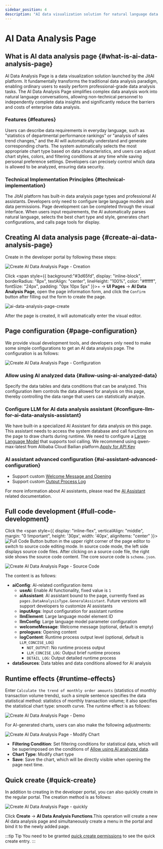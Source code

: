 ```yaml
---
sidebar_position: 4
description: "AI data visualization solution for natural language data analysis. Automatic chart generation, statistical rankings, and trend analysis."
---
```


# AI Data Analysis Page

## What is AI data analysis page {#what-is-ai-data-analysis-page}

AI Data Analysis Page is a data visualization solution launched by the JitAI platform. It fundamentally transforms the traditional data analysis paradigm, enabling ordinary users to easily perform professional-grade data analysis tasks.
The AI Data Analysis Page simplifies complex data analysis work into natural language conversations, allowing non-technical personnel to independently complete data insights and significantly reduce the barriers and costs of enterprise data analysis.

### Features {#features}

Users can describe data requirements in everyday language, such as "statistics of departmental performance rankings" or "analysis of sales trend changes," and the AI will automatically understand and generate corresponding charts. The system automatically selects the most appropriate chart type based on data characteristics, and users can adjust chart styles, colors, and filtering conditions at any time while saving personal preference settings. Developers can precisely control which data is allowed to be analyzed, ensuring data security.

### Technical Implementation Principles {#technical-implementation}

The JitAI platform has built-in data analysis page types and professional AI assistants. Developers only need to configure large language models and data permissions. Page development can be completed through the visual interface. When users input requirements, the AI automatically parses natural language, selects the best chart type and style, generates chart configurations, and calls page tools for display.

## Creating AI data analysis page {#create-ai-data-analysis-page}
Create in the developer portal by following these steps:

![Create AI Data Analysis Page - Creation](./imgs/create.png)

Click <span style={{ background:"#3d65fd", display: "inline-block", borderRadius: "8px", textAlign: "center", lineHeight: "100%", color: "#ffffff", fontSize: "24px", padding: "0px 10px 5px" }}>+</span>  → **UI Pages** → **AI Data Analysis Page**, open the page information form, and click the `Confirm` button after filling out the form to create the page.

![ai-data-analysis-page-create](./imgs/create-form.png)

After the page is created, it will automatically enter the visual editor.

## Page configuration {#page-configuration}
We provide visual development tools, and developers only need to make some simple configurations to get an AI data analysis page. The configuration is as follows:

![Create AI Data Analysis Page - Configuration](./imgs/setting.png)

### Allow using AI analyzed data {#allow-using-ai-analyzed-data} 
Specify the data tables and data conditions that can be analyzed. This configuration item controls the data allowed for analysis on this page, thereby controlling the data range that users can statistically analyze.

### Configure LLM for AI data analysis assistant {#configure-llm-for-ai-data-analysis-assistant}
We have built-in a specialized AI Assistant for data analysis on this page. This assistant needs to access the system database and call functions on the page to draw charts during runtime. We need to configure a [Large Language Model](/docs/devguide/ai-llm/create-ai-llm) that supports tool calling. We recommend using qwen-max-latest from Alibaba Cloud Bailian platform.<a href="https://bailian.console.aliyun.com/?tab=model#/api-key" target="_blank">Apply for API Key</a>

### AI assistant advanced configuration {#ai-assistant-advanced-configuration}
- Support custom [Welcome Message and Opening](/docs/devguide/ai-assistant/welcome-message-and-opening)
- Support custom [Output Process Log](/docs/devguide/ai-assistant/ai-assistant-input-output#message-output)

For more information about AI assistants, please read the [AI Assistant](/docs/devguide/ai-assistant) related documentation.

## Full code development {#full-code-development}
Click the <span style={{ display: "inline-flex", verticalAlign: "middle", margin: "0 !important", height: '30px', width: '40px', alignItems: "center" }}>![Full Code Button](./imgs/code.png)</span> button in the upper right corner of the page editor to switch to source code editing mode.
In source code mode, the left side displays source code files. After clicking on a source code file, the right side shows the source code content. The core source code is `schema.json`.

![Create AI Data Analysis Page - Source Code](./imgs/schema.png)

The content is as follows:
- **aiConfig**: AI-related configuration items
  - **useAi**: Enable AI functionality, fixed value is `1`
  - **aiAssistant**: AI assistant bound to the page, currently fixed as `pages.DataAnalysisType.GeneralAssistant`. Future versions will support developers to customize AI assistants
  - **inputArgs**: Input configuration for assistant runtime
  - **llmElement**: Large language model element ID
  - **llmConfig**: Large language model parameter configuration
  - **welcomeMessage**: Welcome message (optional, default is empty)
  - **prologues**: Opening content
  - **logContent**: Runtime process output level (optional, default is `LLM_CONCISE_LOG`)
    - `NOT_OUTPUT`: No runtime process output
    - `LLM_CONCISE_LOG`: Output brief runtime process
    - `DETAIL_LOG`: Output detailed runtime process
- **dataSources**: Data tables and data conditions allowed for AI analysis

## Runtime effects {#runtime-effects}
Enter `Calculate the trend of monthly order amounts` (statistics of monthly transaction volume trends), such a simple sentence specifies the data statistical method: statistics of monthly transaction volume; it also specifies the statistical chart type: smooth curve.
The runtime effect is as follows:

![Create AI Data Analysis Page - Demo](./imgs/chart_demo.gif)

For AI-generated charts, users can also make the following adjustments:

![Create AI Data Analysis Page - Modify Chart](./imgs/chart_update.png)

- **Filtering Condition**: Set filtering conditions for statistical data, which will be superimposed on the conditions of [Allow using AI analyzed data](#allow-using-ai-analyzed-data).
- **Chart Type**: Modify chart type
- **Save**: Save the chart, which will be directly visible when opening the page next time.

## Quick create {#quick-create}
In addition to creating in the developer portal, you can also quickly create in the regular portal. The creation method is as follows:

![Create AI Data Analysis Page - quickly](./imgs/quickly.png)

Click **Create** → **AI Data Analysis Functions**.This operation will create a new AI data analysis page and simultaneously create a menu in the portal and bind it to the newly added page.

:::tip Tip
You need to be granted [quick create permissions](/docs/devguide/user-and-permission/role-portal-menu-permissions#specify-accessible-portals-and-menus) to see the quick create entry.
:::
